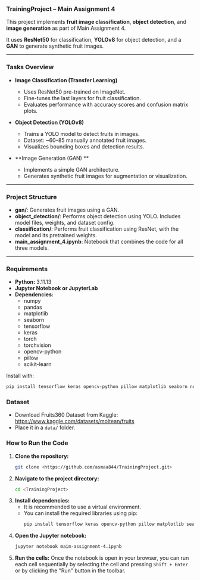 ### TrainingProject – Main Assignment 4

This project implements **fruit image classification**, **object detection**, and **image generation** as part of Main Assignment 4.

It uses **ResNet50** for classification, **YOLOv8** for object detection, and a **GAN** to generate synthetic fruit images.

***

### Tasks Overview

* **Image Classification (Transfer Learning)**
    * Uses ResNet50 pre-trained on ImageNet.
    * Fine-tunes the last layers for fruit classification.
    * Evaluates performance with accuracy scores and confusion matrix plots.

* **Object Detection (YOLOv8)**
    * Trains a YOLO model to detect fruits in images.
    * Dataset: ~60–85 manually annotated fruit images.
    * Visualizes bounding boxes and detection results.

* **Image Generation (GAN) **
    * Implements a simple GAN architecture.
    * Generates synthetic fruit images for augmentation or visualization.

***

### Project Structure


- **gan/**: Generates fruit images using a GAN.  
- **object_detection/**: Performs object detection using YOLO. Includes model files, weights, and dataset config.  
- **classification/**: Performs fruit classification using ResNet, with the model and its pretrained weights.  
- **main_assignment_4.ipynb**: Notebook that combines the code for all three models.  


***

### Requirements

* **Python:** 3.11.13
* **Jupyter Notebook or JupyterLab**
* **Dependencies:**
    * numpy
    * pandas
    * matplotlib
    * seaborn
    * tensorflow
    * keras
    * torch
    * torchvision
    * opencv-python
    * pillow
    * scikit-learn
      
Install with:
```bash
pip install tensorflow keras opencv-python pillow matplotlib seaborn numpy pandas scikit-learn torch torchvision
```

### Dataset 
   - Download Fruits360 Dataset from Kaggle:  
     https://www.kaggle.com/datasets/moltean/fruits  
   - Place it in a `data/` folder.

### How to Run the Code

1.  **Clone the repository:**
    ```bash
    git clone <https://github.com/asmaa844/TrainingProject.git>
    ```
2.  **Navigate to the project directory:**
    ```bash
    cd <TrainingProject>
    ```
3.  **Install dependencies:**
    * It is recommended to use a virtual environment.
    * You can install the required libraries using pip:
        ```bash
        pip install tensorflow keras opencv-python pillow matplotlib seaborn numpy pandas scikit-learn torch torchvision
        ```
4.  **Open the Jupyter notebook:**
    ```bash
    jupyter notebook maim-assignment-4.ipynb
    ```
5.  **Run the cells:** Once the notebook is open in your browser, you can run each cell sequentially by selecting the cell and pressing `Shift + Enter` or by clicking the "Run" button in the toolbar.
